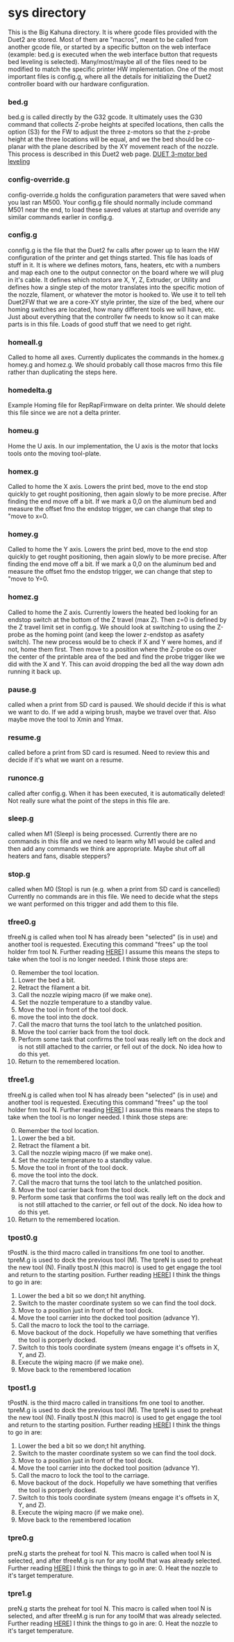 # sys directory
This is the Big Kahuna directory. It is where gcode files provided with the Duet2 are stored. Most of them are "macros", meant to be called from another gcode file, or started by a specific button on the web interface (example: bed.g is executed when the web interface button that requests bed leveling is selected).  Many/most/maybe all of the files need to be modified to match the specific printer HW implementation. One of the most important files is config.g, where all the details for initializing the Duet2 controller board with our hardware configuration.

### bed.g
 bed.g is called directly by the G32 gcode. It ultimately uses the G30 command that collects Z-probe heights at specifed locations, then calls the option (S3) for the FW to adjust the three z-motors so that the z-probe height at the three locations will be equal, and we the bed should be co-planar with the plane described by the XY movement reach of the nozzle. This process is described in this Duet2 web page. [DUET 3-motor bed leveling](https://duet3d.dozuki.com/Wiki/Bed_levelling_using_multiple_independent_Z_motors)
 

### config-override.g
config-override.g holds the configuration parameters that were saved when you last ran M500. Your config.g file should normally include command M501 near the end, to load these saved values at startup and override any similar commands earlier in config.g.
### config.g
connfig.g is the file that the Duet2 fw calls after power up to learn the HW configuration of the printer and get things started. This file has loads of stuff in it. It is where we defines motors, fans, heaters, etc with a numbers and map each one to the output connector on the board where we will plug in it's cable. It defines which motors are X, Y, Z, Extruder, or Utility and defines how a single step of the motor translates into the specific motion of the nozzle, filament, or whatever the motor is hooked to.  We use it to tell teh Duet2FW that we are a core-XY style printer, the size of the bed, where our homing switches are located, how many different tools we will have, etc. Just about everything that the controller fw needs to know so it can make parts is in this file.  Loads of good stuff that we need to get right. 


### homeall.g
Called to home all axes. Currently duplicates the commands in the homex.g homey.g and homez.g. We should probably call those macros frmo this file rather than duplicating the steps here.
### homedelta.g
 Example Homing file for RepRapFirmware on delta printer. We should delete this file since we are not a delta printer.
### homeu.g
Home the U axis. In our implementation, the U axis is the motor that locks tools onto the moving tool-plate. 
### homex.g
Called to home the X axis. Lowers the print bed, move to the end stop quickly to get rought positioning, then again slowly to be more precise. After finding the end move off a bit. If we mark a 0,0 on the aluminum bed and measure the offset fmo the endstop trigger, we can change that step to "move to x=0.  
### homey.g
Called to home the Y axis. Lowers the print bed, move to the end stop quickly to get rought positioning, then again slowly to be more precise. After finding the end move off a bit. If we mark a 0,0 on the aluminum bed and measure the offset fmo the endstop trigger, we can change that step to "move to Y=0.  
### homez.g
Called to home the Z axis. Currently lowers the heated bed looking for an endstop switch at the bottom of the Z travel (max Z). Then z=0 is defined by the Z travel limit set in config.g. We should look at switching to using the Z-probe as the homing point (and keep the lower z-endstop as asafety switch). The new process would be to check if X and Y were homes, and if not, home them first. Then move to a position where the Z-probe os over the center of the printable area of the bed and find the probe trigger like we did with the X and Y. This can avoid dropping the bed all the way down adn running it back up.  
### pause.g
 called when a print from SD card is paused. We should decide if this is what we want to do. If we add a wiping brush, maybe we travel over that. Also maybe move the tool to Xmin and Ymax.
### resume.g
 called before a print from SD card is resumed. Need to review this and decide if it's what we want on a resume. 
### runonce.g
 called after config.g. When it has been executed, it is automatically deleted! Not really sure what the point of the steps in this file are.
### sleep.g
 called when M1 (Sleep) is being processed. Currently there are no commands in this file and we need to learm why M1 would be called and then add any commands we think are appropriate. Maybe shut off all heaters and fans, disable steppers?
### stop.g
 called when M0 (Stop) is run (e.g. when a print from SD card is cancelled) Currently no commands are in this file. We need to decide what the steps we want performed on this trigger and add them to this file.
### tfree0.g
 tfreeN.g is called when tool N has already been "selected" (is in use) and another tool is requested. Executing this command "frees" up the tool holder frm tool N. Further reading [HERE](https://duet3d.dozuki.com/Wiki/ConfiguringRepRapFirmwareCartesianPrinter#Section_Tool_change_files)]  I assume this means the steps to take when the tool is no longer needed. I think those steps are:

0. Remember the tool location. 
1. Lower the bed a bit.
2. Retract the filament a bit.
3. Call the nozzle wiping macro (if we make one).
4. Set the nozzle temperature to a standby value.
5. Move the tool in front of the tool dock.
6. move the tool into the dock.
7. Call the macro that turns the tool latch to the unlatched position.
8. Move the tool carrier back from the tool dock.
9. Perform some task that confirms the tool was really left on the dock and is not still attached to the carrier, or fell out of the dock. No idea how to do this yet.
10. Return to the remembered location.  

### tfree1.g
 tfreeN.g is called when tool N has already been "selected" (is in use) and another tool is requested. Executing this command "frees" up the tool holder frm tool N. Further reading [HERE](https://duet3d.dozuki.com/Wiki/ConfiguringRepRapFirmwareCartesianPrinter#Section_Tool_change_files)]  I assume this means the steps to take when the tool is no longer needed. I think those steps are:

0. Remember the tool location. 
1. Lower the bed a bit.
2. Retract the filament a bit.
3. Call the nozzle wiping macro (if we make one).
4. Set the nozzle temperature to a standby value.
5. Move the tool in front of the tool dock.
6. move the tool into the dock.
7. Call the macro that turns the tool latch to the unlatched position.
8. Move the tool carrier back from the tool dock.
9. Perform some task that confirms the tool was really left on the dock and is not still attached to the carrier, or fell out of the dock. No idea how to do this yet.
10. Return to the remembered location.  

### tpost0.g
tPostN. is the third macro called in transitions fm one tool to another. tpreM.g is used to dock the previous tool (M). The tpreN is used to preheat the new tool (N). Finally tpost.N (this macro) is used to get engage the tool and return to the starting position. 
Further reading [HERE](https://duet3d.dozuki.com/Wiki/ConfiguringRepRapFirmwareCartesianPrinter#Section_Tool_change_files)]  I think the things to go in are:
1. Lower the bed a bit so we don;t hit anything. 
2. Switch to the master coordinate system so we can find the tool dock.
3. Move to a position just in front of the tool dock.
4. Move the tool carrier into the docked tool position (advance Y).
5. Call the macro to lock the tool to the carriage.
6. Move backout of the dock. Hopefully we have something that verifies the tool is porperly docked. 
7. Switch to this tools coordinate system (means engage it's offsets in X, Y, and Z).
3. Execute the wiping macro (if we make one).
4. Move back to the remembered location 

### tpost1.g
tPostN. is the third macro called in transitions fm one tool to another. tpreM.g is used to dock the previous tool (M). The tpreN is used to preheat the new tool (N). Finally tpost.N (this macro) is used to get engage the tool and return to the starting position. 
Further reading [HERE](https://duet3d.dozuki.com/Wiki/ConfiguringRepRapFirmwareCartesianPrinter#Section_Tool_change_files)]  I think the things to go in are:
1. Lower the bed a bit so we don;t hit anything. 
2. Switch to the master coordinate system so we can find the tool dock.
3. Move to a position just in front of the tool dock.
4. Move the tool carrier into the docked tool position (advance Y).
5. Call the macro to lock the tool to the carriage.
6. Move backout of the dock. Hopefully we have something that verifies the tool is porperly docked. 
7. Switch to this tools coordinate system (means engage it's offsets in X, Y, and Z).
3. Execute the wiping macro (if we make one).
4. Move back to the remembered location 

### tpre0.g
preN.g starts the preheat for tool N. This macro is called when tool N is selected, and after tfreeM.g is run for any toolM that was already selected. Further reading [HERE](https://duet3d.dozuki.com/Wiki/ConfiguringRepRapFirmwareCartesianPrinter#Section_Tool_change_files)]  I think the things to go in are:
0. Heat the nozzle to it's target temperature.

### tpre1.g
preN.g starts the preheat for tool N. This macro is called when tool N is selected, and after tfreeM.g is run for any toolM that was already selected. Further reading [HERE](https://duet3d.dozuki.com/Wiki/ConfiguringRepRapFirmwareCartesianPrinter#Section_Tool_change_files)]  I think the things to go in are:
0. Heat the nozzle to it's target temperature.

